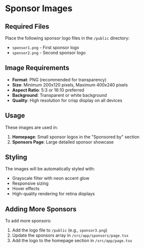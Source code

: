 # Sponsor Images

## Required Files

Place the following sponsor logo files in the `/public` directory:

- `sponsor1.png` - First sponsor logo
- `sponsor2.png` - Second sponsor logo

## Image Requirements

- **Format**: PNG (recommended for transparency)
- **Size**: Minimum 200x120 pixels, Maximum 400x240 pixels
- **Aspect Ratio**: 5:3 or 16:10 preferred
- **Background**: Transparent or white background
- **Quality**: High resolution for crisp display on all devices

## Usage

These images are used in:
1. **Homepage**: Small sponsor logos in the "Sponsored by" section
2. **Sponsors Page**: Large detailed sponsor showcase

## Styling

The images will be automatically styled with:
- Grayscale filter with neon accent glow
- Responsive sizing
- Hover effects
- High-quality rendering for retina displays

## Adding More Sponsors

To add more sponsors:
1. Add the logo file to `/public` (e.g., `sponsor3.png`)
2. Update the sponsors array in `/src/app/sponsors/page.tsx`
3. Add the logo to the homepage section in `/src/app/page.tsx` 